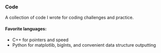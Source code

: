 ### Code
A collection of code I wrote for coding challenges and practice. 

#### Favorite languages:
 - C++ for pointers and speed
 - Python for matplotlib, bigInts, and convenient data structure outputting

